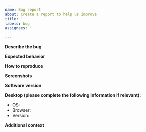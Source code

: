 ```yaml
---
name: Bug report
about: Create a report to help us improve
title: ''
labels: bug
assignees: ''

---
```


**Describe the bug**
<!-- Please explain what happened and provide the context in which the bug occurred. -->

**Expected behavior**
<!-- Please tell us why you think the behavior is unexpected. If you can, please copy-paste logs or error messages you got while facing the bug. -->

**How to reproduce**
<!-- Please provide us reproducible step-by-step guide on how to reproduce the bug. Please keep in mind that non-reproducible issues will be closed. -->

**Screenshots**
<!-- If applicable, add screenshots to help explain your problem. -->

**Software version**
<!-- e.g. 3.1.4 -->

**Desktop (please complete the following information if relevant):**
 - OS: <!-- [e.g. iOS] -->
 - Browser: <!-- [e.g. chrome, safari] -->
 - Version: <!-- [e.g. 22] -->

**Additional context**
<!-- Add any other context about the problem here. -->
